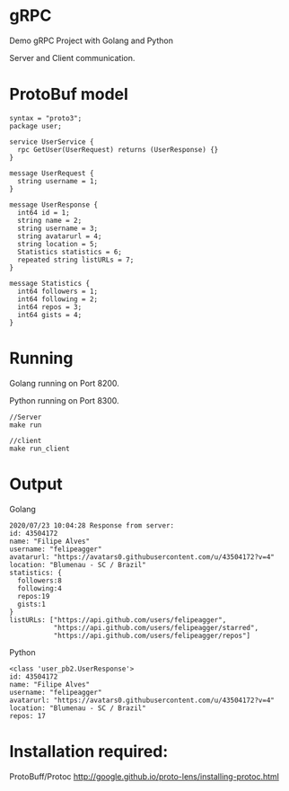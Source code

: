 # gRPC
Demo gRPC Project with Golang and Python

Server and Client communication.

# ProtoBuf model

```
syntax = "proto3";
package user;

service UserService {
  rpc GetUser(UserRequest) returns (UserResponse) {}
}

message UserRequest {
  string username = 1;
}

message UserResponse {
  int64 id = 1;
  string name = 2;
  string username = 3;
  string avatarurl = 4;
  string location = 5;
  Statistics statistics = 6;
  repeated string listURLs = 7;
}

message Statistics {
  int64 followers = 1; 
  int64 following = 2; 
  int64 repos = 3; 
  int64 gists = 4; 
}
```

# Running 

Golang running on Port 8200.

Python running on Port 8300.

```
//Server
make run

//client
make run_client
```

# Output

Golang 

```
2020/07/23 10:04:28 Response from server: 
id: 43504172 
name: "Filipe Alves" 
username: "felipeagger" 
avatarurl: "https://avatars0.githubusercontent.com/u/43504172?v=4" 
location: "Blumenau - SC / Brazil" 
statistics: {
  followers:8  
  following:4  
  repos:19  
  gists:1
}
listURLs: ["https://api.github.com/users/felipeagger", 
           "https://api.github.com/users/felipeagger/starred", 
           "https://api.github.com/users/felipeagger/repos"]
```

Python
```
<class 'user_pb2.UserResponse'>
id: 43504172
name: "Filipe Alves"
username: "felipeagger"
avatarurl: "https://avatars0.githubusercontent.com/u/43504172?v=4"
location: "Blumenau - SC / Brazil"
repos: 17
```

# Installation required:

ProtoBuff/Protoc
http://google.github.io/proto-lens/installing-protoc.html
